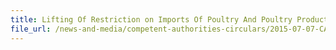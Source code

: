 ```yaml
---
title: Lifting Of Restriction on Imports Of Poultry And Poultry Products from UK 
file_url: /news-and-media/competent-authorities-circulars/2015-07-07-CA.pdf
---
```

